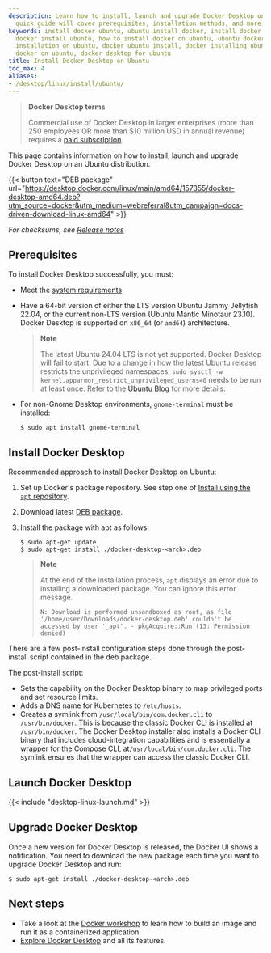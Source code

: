 ```yaml
---
description: Learn how to install, launch and upgrade Docker Desktop on Ubuntu. This
  quick guide will cover prerequisites, installation methods, and more.
keywords: install docker ubuntu, ubuntu install docker, install docker on ubuntu,
  docker install ubuntu, how to install docker on ubuntu, ubuntu docker install, docker
  installation on ubuntu, docker ubuntu install, docker installing ubuntu, installing
  docker on ubuntu, docker desktop for ubuntu
title: Install Docker Desktop on Ubuntu
toc_max: 4
aliases:
- /desktop/linux/install/ubuntu/
---
```


> **Docker Desktop terms**
>
> Commercial use of Docker Desktop in larger enterprises (more than 250
> employees OR more than $10 million USD in annual revenue) requires a [paid
> subscription](https://www.docker.com/pricing/).

This page contains information on how to install, launch and upgrade Docker Desktop on an Ubuntu distribution.

{{< button text="DEB package" url="https://desktop.docker.com/linux/main/amd64/157355/docker-desktop-amd64.deb?utm_source=docker&utm_medium=webreferral&utm_campaign=docs-driven-download-linux-amd64" >}}

_For checksums, see [Release notes](../release-notes.md)_

## Prerequisites

To install Docker Desktop successfully, you must:

- Meet the [system requirements](linux-install.md#system-requirements)
- Have a 64-bit version of either the LTS version Ubuntu Jammy Jellyfish 22.04, or the current non-LTS version (Ubuntu Mantic Minotaur 23.10). Docker Desktop is supported on `x86_64` (or `amd64`) architecture.
   > **Note**
   >
   > The latest Ubuntu 24.04 LTS is not yet supported. Docker Desktop will fail to start. Due to a change in how the latest Ubuntu release restricts the unprivileged namespaces, `sudo sysctl -w kernel.apparmor_restrict_unprivileged_userns=0` needs to be run at least once. Refer to the [Ubuntu Blog](https://ubuntu.com/blog/ubuntu-23-10-restricted-unprivileged-user-namespaces) for more details.
  
- For non-Gnome Desktop environments, `gnome-terminal` must be installed:
  ```console
  $ sudo apt install gnome-terminal
  ```

## Install Docker Desktop

Recommended approach to install Docker Desktop on Ubuntu:

1. Set up Docker's package repository.
   See step one of [Install using the `apt` repository](../../engine/install/ubuntu.md#install-using-the-repository).

2. Download latest [DEB package](https://desktop.docker.com/linux/main/amd64/157355/docker-desktop-amd64.deb?utm_source=docker&utm_medium=webreferral&utm_campaign=docs-driven-download-linux-amd64).

3. Install the package with apt as follows:

   ```console
   $ sudo apt-get update
   $ sudo apt-get install ./docker-desktop-<arch>.deb
   ```

   > **Note**
   >
   > At the end of the installation process, `apt` displays an error due to installing a downloaded package. You
   > can ignore this error message.
   >
   > ```text
   > N: Download is performed unsandboxed as root, as file '/home/user/Downloads/docker-desktop.deb' couldn't be accessed by user '_apt'. - pkgAcquire::Run (13: Permission denied)
   > ```

There are a few post-install configuration steps done through the post-install script contained in the deb package.

The post-install script:

- Sets the capability on the Docker Desktop binary to map privileged ports and set resource limits.
- Adds a DNS name for Kubernetes to `/etc/hosts`.
- Creates a symlink from `/usr/local/bin/com.docker.cli` to `/usr/bin/docker`.
  This is because the classic Docker CLI is installed at `/usr/bin/docker`. The Docker Desktop installer also installs a Docker CLI binary that includes cloud-integration capabilities and is essentially a wrapper for the Compose CLI, at`/usr/local/bin/com.docker.cli`. The symlink ensures that the wrapper can access the classic Docker CLI. 

## Launch Docker Desktop

{{< include "desktop-linux-launch.md" >}}

## Upgrade Docker Desktop

Once a new version for Docker Desktop is released, the Docker UI shows a notification.
You need to download the new package each time you want to upgrade Docker Desktop and run:

```console
$ sudo apt-get install ./docker-desktop-<arch>.deb
```

## Next steps

- Take a look at the [Docker workshop](../../guides/workshop/_index.md) to learn how to build an image and run it as a containerized application.
- [Explore Docker Desktop](../use-desktop/index.md) and all its features.
